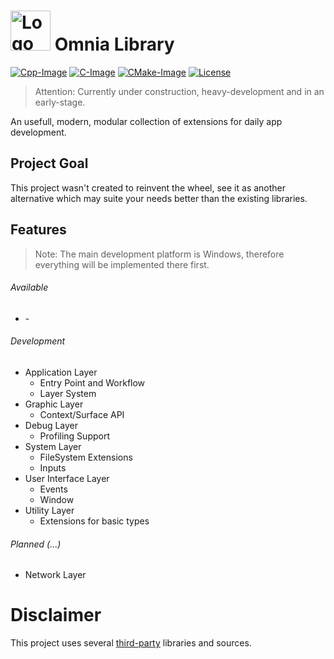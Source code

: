 # <img src="https://github.com/larioteo/ultra/blob/master/Assets/Images/Omnia.png" alt="Logo" width="64"/> Omnia Library #

[Cpp-Image]: https://img.shields.io/badge/C%2B%2B-20-blue
[C-Image]: https://img.shields.io/badge/C-11-blue
[CMake-Image]: https://img.shields.io/badge/CMake-1.15-blue
[License-Image]: https://img.shields.io/badge/License-MIT-blue

[Cpp-Url]: https://en.wikipedia.org/wiki/C%2B%2B
[C-Url]: https://en.wikipedia.org/wiki/C_(programming_language)
[CMake-Url]: https://cmake.org/
[License-Url]: https://opensource.org/licenses/MIT

[![Cpp-Image]][Cpp-Url]
[![C-Image]][C-Url]
[![CMake-Image]][CMake-Url]
[![License][License-Image]][License-Url]

> Attention: Currently under construction, heavy-development and in an early-stage.

An usefull, modern, modular collection of extensions for daily app development.

## Project Goal

This project wasn't created to reinvent the wheel, see it as another alternative which may suite your needs better than the existing libraries.

## Features
> Note: The main development platform is Windows, therefore everything will be implemented there first.

###### Available ######
- \-

###### Development ######
- Application Layer
  - Entry Point and Workflow
  - Layer System
- Graphic Layer
  - Context/Surface API
- Debug Layer
  - Profiling Support
- System Layer
  - FileSystem Extensions
  - Inputs
- User Interface Layer
    - Events
    - Window
- Utility Layer
  - Extensions for basic types

###### Planned (...) ######
- Network Layer

# Disclaimer
This project uses several [third-party](3rd-Party/ReadMe.md "3rd-Party") libraries and sources.
